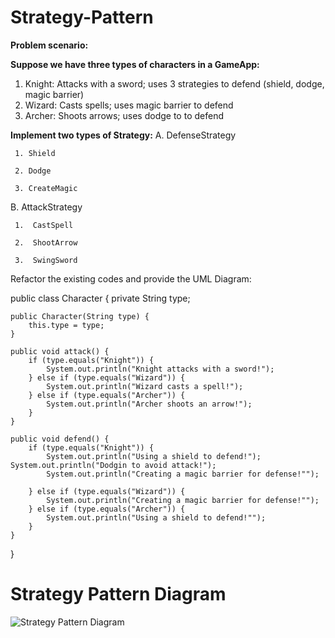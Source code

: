 # Strategy-Pattern

**Problem scenario:**

**Suppose we have three types of characters in a GameApp:**

1. Knight: Attacks with a sword; uses 3 strategies to defend (shield, dodge, magic barrier)
2. Wizard: Casts spells; uses magic barrier to defend
3. Archer: Shoots arrows; uses dodge to to defend

**Implement two types of Strategy:**
A.  DefenseStrategy

     1. Shield
     
     2. Dodge
     
     3. CreateMagic

B.  AttackStrategy

     1.  CastSpell
     
     2.  ShootArrow
     
     3.  SwingSword  


Refactor the existing codes and provide the UML Diagram:

public class Character {
    private String type;

    public Character(String type) {
        this.type = type;
    }

    public void attack() {
        if (type.equals("Knight")) {
            System.out.println("Knight attacks with a sword!");
        } else if (type.equals("Wizard")) {
            System.out.println("Wizard casts a spell!");
        } else if (type.equals("Archer")) {
            System.out.println("Archer shoots an arrow!");
        }
    }

    public void defend() {
        if (type.equals("Knight")) {
            System.out.println("Using a shield to defend!");
	System.out.println("Dodgin to avoid attack!");
            System.out.println("Creating a magic barrier for defense!"");		

        } else if (type.equals("Wizard")) {
            System.out.println("Creating a magic barrier for defense!"");
        } else if (type.equals("Archer")) {
            System.out.println("Using a shield to defend!"");
        }
    }
}

# Strategy Pattern Diagram
![Strategy Pattern Diagram](https://github.com/HannahCondada/Strategy-Pattern/assets/142371011/5c92e64a-a45a-4c6a-ae8f-7311f0812129)


